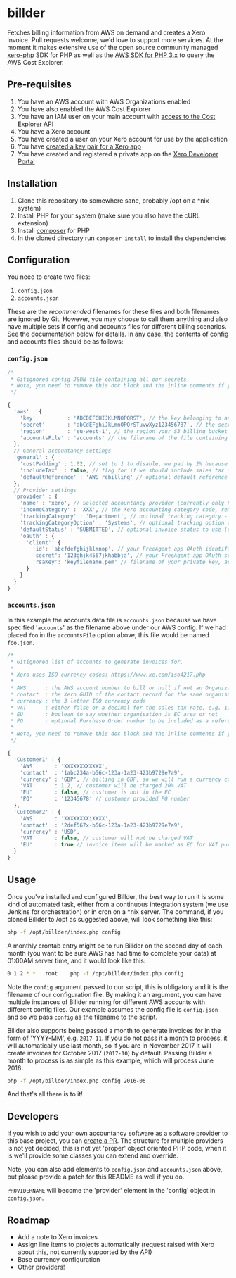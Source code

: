 # billder
Fetches billing information from AWS on demand and creates a Xero invoice. Pull requests welcome, we'd love to support more services. At the moment it makes extensive use of the open source community managed [xero-php](https://github.com/calcinai/xero-php) SDK for PHP as well as the [AWS SDK for PHP 3.x](https://docs.aws.amazon.com/aws-sdk-php/v3/api/) to query the AWS Cost Explorer.

## Pre-requisites

1. You have an AWS account with AWS Organizations enabled
2. You have also enabled the AWS Cost Explorer
3. You have an IAM user on your main account with [access to the Cost Explorer API](https://docs.aws.amazon.com/awsaccountbilling/latest/aboutv2/billing-permissions-ref.html#example-policy-ce-api)
4. You have a Xero account
5. You have created a user on your Xero account for use by the application
6. You have [created a key pair for a Xero app](https://developer.xero.com/documentation/api-guides/create-publicprivate-key)
7. You have created and registered a private app on the [Xero Developer Portal](https://developer.xero.com/myapps)

## Installation

1. Clone this repository (to somewhere sane, probably /opt on a \*nix system)
2. Install PHP for your system (make sure you also have the cURL extension)
3. Install [composer](https://getcomposer.org/) for PHP
3. In the cloned directory run `composer install` to install the dependencies

## Configuration

You need to create two files:

1. `config.json`
2. `accounts.json`

These are the *recommended* filenames for these files and both filenames are ignored by Git. However, you may choose to call them anything and also have multiple sets if config and accounts files for different billing scenarios. See the documentation below for details. In any case, the contents of config and accounts files should be as follows:

### `config.json`

```javascript
/*
 * Gitignored config JSON file containing all our secrets.
 * Note, you need to remove this doc block and the inline comments if you use this as a template.
 */

{
  'aws' : {
    'key'          : 'ABCDEFGHIJKLMNOPQRST', // the key belonging to an IAM user with access to billing reports
    'secret'       : 'abCdEFghiJkLmnOPQrSTuvwXyz123456787', // the secret associated with the above key
    'region'       : 'eu-west-1', // the region your S3 billing bucket is in
    'accountsFile' : 'accounts' // the filename of the file containing your accounts to bill data (see below)
  },
  // General accountancy settings
  'general' : {
    'costPadding' : 1.02, // set to 1 to disable, we pad by 2% because AWS convert to GBP with Visa rate
    'includeTax'  : false, // flag for if we should include sales tax in rebilling or not
    'defaultReference' : 'AWS rebilling' // optional default reference to add to all invoices without a PO (see below for PO support)
  },
  // Provider settings
  'provider' : {
    'name' : 'xero', // Selected accountancy provider (currently only FreeAgent)
    'incomeCategory' : 'XXX', // the Xero accounting category code, remove if not required
    'trackingCategory' : 'Department', // optional tracking category - if you provide one, you must also provide the option to use:
    'trackingCategoryOption' : 'Systems', // optional tracking option to apply to line items
    'defaultStatus' : 'SUBMITTED', // optional invoice status to use (defaults to 'DRAFT')
    'oauth' : {
      'client': {
        'id': 'abcfdefghijklmnop', // your FreeAgent app OAuth identifier
        'secret': '123ghjk4567jkhabbja', // your FreeAgent app OAuth secret
        'rsaKey': 'keyfilename.pem' // filename of your private key, assumes repo / app root is location
      }
    }
  }
}
```

### `accounts.json`

In this example the accounts data file is `accounts.json` because we have specified '`accounts`' as the filename above under our AWS config. If we had placed `foo` in the `accountsFile` option above, this file would be named `foo.json`.

```javascript
/*
 * Gitignored list of accounts to generate invoices for.
 *
 * Xero uses ISO currency codes: https://www.xe.com/iso4217.php
 *
 * AWS      : the AWS account number to bill or null if not an Organizations account
 * contact  : the Xero GUID of the contact record for the same organisation
 * currency : the 3 letter ISO currency code
 * VAT      : either false or a decimal for the sales tax rate, e.g. 1.2 for 20%
 * EU       : boolean to say whether organisation is EC area or not
 * PO       : optional Purchase Order number to be included as a reference
 *
 * Note, you need to remove this doc block and the inline comments if you use this as a template.
 */

{
  'Customer1' : {
    'AWS'      : 'XXXXXXXXXXXX',
    'contact'  : '1abc234a-b56c-123a-1a23-423b9729e7a9',
    'currency' : 'GBP', // billing in GBP, so we will run a currency conversion
    'VAT'      : 1.2, // customer will be charged 20% VAT
    'EU'       : false, // customer is not in the EC
    'PO'       : '12345678' // customer provided PO number
  },
  'Customer2' : {
    'AWS'      : 'XXXXXXXXiXXXX',
    'contact'  : '2def567x-b56c-123a-1a23-423b9729e7a9',
    'currency' : 'USD',
    'VAT'      : false, // customer will not be charged VAT
    'EU'       : true // invoice items will be marked as EC for VAT purposes
  }
}
```

## Usage

Once you've installed and configured Billder, the best way to run it is some kind of automated task, either from a continuous integration system (we use Jenkins for orchestration) or in cron on a \*nix server. The command, if you cloned Billder to /opt as suggested above, will look something like this:

```bash
php -f /opt/billder/index.php config
```

A monthly crontab entry might be to run Billder on the second day of each month (you want to be sure AWS has had time to complete your data) at 01:00AM server time, and it would look like this:

```bash
0 1 2 * *	root	php -f /opt/billder/index.php config
```

Note the `config` argument passed to our script, this is obligatory and it is the filename of our configuration file. By making it an argument, you can have multiple instances of Billder running for different AWS accounts with different config files. Our example assumes the config file is `config.json` and so we pass `config` as the filename to the script.

Billder also supports being passed a month to generate invoices for in the form of 'YYYY-MM', e.g. `2017-11`. If you do not pass it a month to process, it will automatically use last month, so if you are in November 2017 it will create invoices for October 2017 (`2017-10`) by default. Passing Billder a month to process is as simple as this example, which will process June 2016:

```bash
php -f /opt/billder/index.php config 2016-06
```

And that's all there is to it!

## Developers

If you wish to add your own accountancy software as a software provider to this base project, you can [create a PR](https://github.com/codeenigma/billder/compare). The structure for multiple providers is not yet decided, this is not yet 'proper' object oriented PHP code, when it is we'll provide some classes you can extend and override.

Note, you can also add elements to `config.json` and `accounts.json` above, but please provide a patch for this README as well if you do.

`PROVIDERNAME` will become the 'provider' element in the 'config' object in `config.json`.

## Roadmap

* Add a note to Xero invoices
* Assign line items to projects automatically (request raised with Xero about this, not currently supported by the API)
* Base currency configuration
* Other providers!
